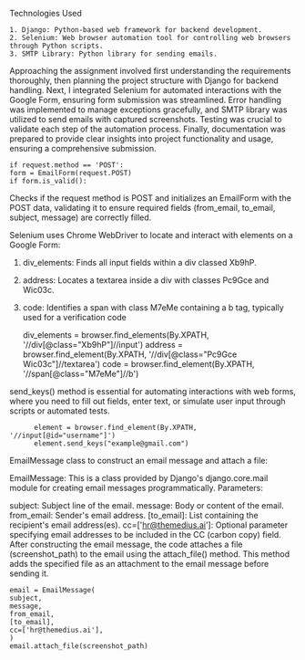 Technologies Used

    1. Django: Python-based web framework for backend development.
    2. Selenium: Web browser automation tool for controlling web browsers through Python scripts.
    3. SMTP Library: Python library for sending emails.

Approaching the assignment involved first understanding the requirements thoroughly, then planning the project structure with Django for backend handling. 
Next, I integrated Selenium for automated interactions with the Google Form, ensuring form submission was streamlined. Error handling was implemented to manage exceptions gracefully, and SMTP library was utilized to send emails with captured screenshots.
Testing was crucial to validate each step of the automation process. Finally, documentation was prepared to provide clear insights into project functionality and usage, ensuring a comprehensive submission. 
    
    if request.method == 'POST':
    form = EmailForm(request.POST)
    if form.is_valid():
    
Checks if the request method is POST and initializes an EmailForm with the POST data, validating it to ensure required fields (from_email, to_email, subject, message) are correctly filled.

Selenium uses Chrome WebDriver to locate and interact with elements on a Google Form:
  1. div_elements: Finds all input fields within a div classed Xb9hP.
  2. address: Locates a textarea inside a div with classes Pc9Gce and Wic03c.
  3. code: Identifies a span with class M7eMe containing a b tag, typically used for a verification code

     div_elements = browser.find_elements(By.XPATH, '//div[@class="Xb9hP"]//input')
     address = browser.find_element(By.XPATH, '//div[@class="Pc9Gce Wic03c"]//textarea')
     code = browser.find_element(By.XPATH, '//span[@class="M7eMe"]//b')

send_keys() method is essential for automating interactions with web forms, where you need to fill out fields, enter text, or simulate user input through scripts or automated tests.
          
          element = browser.find_element(By.XPATH, '//input[@id="username"]')
          element.send_keys("example@gmail.com")

EmailMessage class to construct an email message and attach a file:

EmailMessage: This is a class provided by Django's django.core.mail module for creating email messages programmatically.
Parameters:

subject: Subject line of the email.
message: Body or content of the email.
from_email: Sender's email address.
[to_email]: List containing the recipient's email address(es).
cc=['hr@themedius.ai']: Optional parameter specifying email addresses to be included in the CC (carbon copy) field.
After constructing the email message, the code attaches a file (screenshot_path) to the email using the attach_file() method. This method adds the specified file as an attachment to the email message before sending it.

    email = EmailMessage(
    subject,
    message,
    from_email,
    [to_email],
    cc=['hr@themedius.ai'],
    )
    email.attach_file(screenshot_path)
